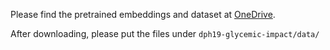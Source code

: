 Please find the pretrained embeddings and dataset at [OneDrive](https://1drv.ms/u/s!AnHFRPEgz5RWgeFLEQpCJI0ka7Vwaw?e=c7bdPf).

After downloading, please put the files under `dph19-glycemic-impact/data/`

